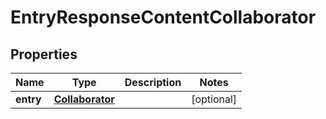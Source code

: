 
# EntryResponseContentCollaborator

## Properties
Name | Type | Description | Notes
------------ | ------------- | ------------- | -------------
**entry** | [**Collaborator**](Collaborator.md) |  |  [optional]



